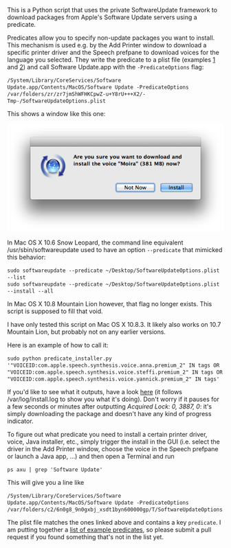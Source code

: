 This is a Python script that uses the private SoftwareUpdate framework to download packages from Apple's Software Update servers using a predicate.

Predicates allow you to specify non-update packages you want to install. This mechanism is used e.g. by the Add Printer window to download a specific printer driver and the Speech prefpane to download voices for the language you selected. They write the predicate to a plist file (examples [1](docs/SUO1.plist) and [2](docs/SUO2.plist)) and call Software Update.app with the `-PredicateOptions` flag:

	/System/Library/CoreServices/Software Update.app/Contents/MacOS/Software Update -PredicateOptions /var/folders/zr/zr7jmShWFHKCpwZ-u+Y8rU+++X2/-Tmp-/SoftwareUpdateOptions.plist

This shows a window like this one:

![Are you sure you want to download and install the voice "Moira" (381 MB) now?](docs/SoftwareUpdate.png)

In Mac OS X 10.6 Snow Leopard, the command line equivalent /usr/sbin/softwareupdate used to have an option `--predicate` that mimicked this behavior:

	sudo softwareupdate --predicate ~/Desktop/SoftwareUpdateOptions.plist --list
	sudo softwareupdate --predicate ~/Desktop/SoftwareUpdateOptions.plist --install --all

In Mac OS X 10.8 Mountain Lion however, that flag no longer exists. This script is supposed to fill that void.

I have only tested this script on Mac OS X 10.8.3. It likely also works on 10.7 Mountain Lion, but probably not on any earlier versions.

Here is an example of how to call it:

	sudo python predicate_installer.py '"VOICEID:com.apple.speech.synthesis.voice.anna.premium_2" IN tags OR "VOICEID:com.apple.speech.synthesis.voice.steffi.premium_2" IN tags OR "VOICEID:com.apple.speech.synthesis.voice.yannick.premium_2" IN tags'

If you'd like to see what it outputs, have a look [here](docs/log.txt) (it follows /var/log/install.log to show you what it's doing). Don't worry if it pauses for a few seconds or minutes after outputting _Acquired Lock: 0, 3887, 0_: it's simply downloading the package and doesn't have any kind of progress indicator.

To figure out what predicate you need to install a certain printer driver, voice, Java installer, etc., simply trigger the install in the GUI (i.e. select the driver in the Add Printer window, choose the voice in the Speech prefpane or launch a Java app, ...) and then open a Terminal and run

	ps axu | grep 'Software Update'

This will give you a line like 

	/System/Library/CoreServices/Software Update.app/Contents/MacOS/Software Update -PredicateOptions /var/folders/c2/6n0g8_9n0gxbj_xsdt1byn600000gp/T/SoftwareUpdateOptions.plist

The plist file matches the ones linked above and contains a key `predicate`. I am putting together a [list of example predicates](known_predicates.txt), so please submit a pull request if you found something that's not in the list yet.